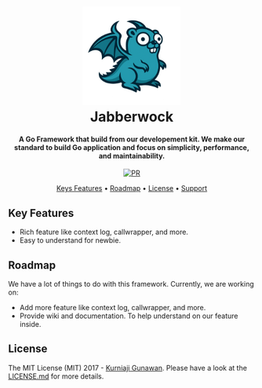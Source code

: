 
<h1 align="center">
  <img src="https://raw.githubusercontent.com/aidapedia/jabberwock/refs/heads/main/logo.png" alt="Jabberwock" width="200">
  <br>
  Jabberwock
  <br>
</h1>

<h4 align="center">A Go Framework that build from our developement kit. We make our standard to build Go application and focus on simplicity, performance, and maintainability.</h4>

<p align="center">
<a href="http://makeapullrequest.com">
    <img src="https://img.shields.io/badge/PRs-welcome-brightgreen.svg?style=shields"
         alt="PR">
  </a>
</p>

<p align="center">
  <a href="#keys-features">Keys Features</a> •
  <a href="#roadmap">Roadmap</a> •
  <a href="#license">License</a> •
  <a href="#support">Support</a>
</p>

## Key Features
* Rich feature like context log, callwrapper, and more.
* Easy to understand for newbie.


## Roadmap
We have a lot of things to do with this framework. Currently, we are working on:
* Add more feature like context log, callwrapper, and more.
* Provide wiki and documentation. To help understand on our feature inside.


## License
The MIT License (MIT) 2017 - [Kurniaji Gunawan](https://github.com/kurniajigunawan/). Please have a look at the [LICENSE.md](LICENSE.md) for more details.

